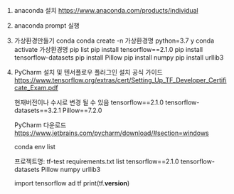 1. anaconda 설치
    https://www.anaconda.com/products/individual

2. anaconda prompt 실행


3. 가상환경만들기
    conda
    conda create -n  가상환경명  python=3.7
    y
    conda activate 가상환경명
    pip list
    pip install tensorflow==2.1.0
    pip install tensorflow-datasets
    pip install Pillow
    pip install numpy
    pip install urllib3

4. PyCharm 설치 및 텐서플로우 플러그인 설치
    공식 가이드 
    https://www.tensorflow.org/extras/cert/Setting_Up_TF_Developer_Certificate_Exam.pdf

    현재버전이나 수시로 변경 될 수 있음
    tensorflow==2.1.0
    tensorflow-datasets==3.2.1
    Pillow==7.2.0

    PyCharm 다운로드 
    https://www.jetbrains.com/pycharm/download/#section=windows

    conda env list

    프로젝트명: tf-test
    requirements.txt
        list
        tensorflow==2.1.0
        tensorflow-datasets
        Pillow
        numpy
        urllib3

    import tensorflow ad tf
    print(tf.__version__)